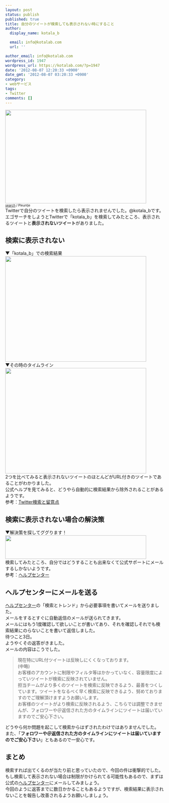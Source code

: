 ```yaml
---
layout: post
status: publish
published: true
title: 自分のツイートが検索しても表示されない時にすること
author:
  display_name: kotala_b

  email: info@kotalab.com
  url: ''

author_email: info@kotalab.com
wordpress_id: 1947
wordpress_url: https://kotalab.com/?p=1947
date: '2012-08-07 12:20:33 +0900'
date_gmt: '2012-08-07 03:20:33 +0900'
category:
- webサービス
tags:
- Twitter
comments: []
---
```

<p><a href="https://kotalab.com/wp-content/uploads/twitter_120803.jpg" target="_blank"><img src="https://kotalab.com/wp-content/uploads/twitter_120803.jpg" alt="" title="twitter_120803" width="448" height="298" class="alignnone size-full wp-image-1961" /></a><br />
<span style="font-size:10px;"><a href="https://www.flickr.com/photos/pleuntje/7557559670/" target="_blank">search</a> / Pleuntje</span><br />
Twitterで自分のツイートを検索したら表示されませんでした。@kotala_bです。<br />
エゴサーチをしようとTwitterで「kotala_b」を検索してみたところ、表示されるツイートと<strong>表示されないツイート</strong>がありました。<br />
</p>
<!--more-->
<h2>検索に表示されない</h2>
<p>▼「kotala_b」での検索結果<br />
<a href="https://kotalab.com/wp-content/uploads/twitter_120803_02.jpg" target="_blank"><img src="https://kotalab.com/wp-content/uploads/twitter_120803_02.jpg" alt="" title="twitter_120803_02" width="448" height="336" class="alignnone size-full wp-image-1953" /></a><br />
▼その時のタイムライン<br />
<a href="https://kotalab.com/wp-content/uploads/twitter_120803_01.jpg" target="_blank"><img src="https://kotalab.com/wp-content/uploads/twitter_120803_01.jpg" alt="" title="twitter_120803_01" width="448" height="336" class="alignnone size-full wp-image-1952" /></a><br />
2つを比べてみると表示されないツイートのほとんどがURL付きのツイートであることがわかりました。<br />
公式ヘルプを見てみると、どうやら自動的に検索結果から除外されることがあるようです。<br />
参考：<a href="https://support.twitter.com/groups/32-something-s-not-working/topics/118-search-problems/articles/249045-twitter" title="Twitter検索と留意点" target="_blank">Twitter検索と留意点</a></p>
<h2>検索に表示されない場合の解決策</h2>
<p>▼解決策を探してググります！<br />
<a href="https://kotalab.com/wp-content/uploads/twitter_120803_03.jpg" target="_blank"><img src="https://kotalab.com/wp-content/uploads/twitter_120803_03.jpg" alt="" title="twitter_120803_03" width="448" height="75" class="alignnone size-full wp-image-1954" /></a><br />
検索してみたところ、自分ではどうすることも出来なくて公式サポートにメールするしかないようです。<br />
参考：<a href="https://support.twitter.com/forms/" title="ヘルプセンター" target="_blank">ヘルプセンター</a></p>
<h2>ヘルプセンターにメールを送る</h2>
<p><a href="https://support.twitter.com/forms/" title="ヘルプセンター" target="_blank">ヘルプセンター</a>の「検索とトレンド」から必要事項を書いてメールを送りました。<br />
メールをするとすぐに自動返信のメールが送られてきます。<br />
メールにはもう1度確認して欲しいことが書いてあり、それを確認しそれでも検索結果にのらないことを書いて返信しました。<br />
待つこと3日。<br />
ようやくその返答がきました。<br />
メールの内容はこうでした。</p>
<blockquote><p>現在特にURL付ツイートは反映しにくくなっております。<br />
(中略)<br />
お客様のアカウントに制限やフィルタ等はかかっていなく、容量限度によっていツイートが検索に反映されていません。<br />
担当チームがより多くのツイートを検索に反映できるよう、最善をつくしています。ツイートをなるべく早く検索に反映できるよう、努めておりますのでご理解頂けますようお願いします。<br />
お客様のツイートがより検索に反映されるよう、こちらでは調整できませんが、フォロワーや＠返信された方のタイムラインにツイートは届いていますのでご安心下さい。</p></blockquote>
<p>どうやら何か問題を起こして検索からはずされたわけではありませんでした。<br />
また、「<strong>フォロワーや＠返信された方のタイムラインにツイートは届いていますのでご安心下さい</strong>」ともあるので一安心です。</p>
<h2>まとめ</h2>
<p>検索すれば出てくるのが当たり前と思っていたので、今回の件は衝撃的でした。<br />
もし検索して表示されない場合は制限がかけられてる可能性もあるので、まずは公式の<a href="https://support.twitter.com/forms/" title="ヘルプセンター" target="_blank">ヘルプセンター</a>にメールしてみましょう。<br />
今回のように返答までに数日かかることもあるようですが、検索結果に表示されないことを報告し改善されるようお願いしましょう。</p>
